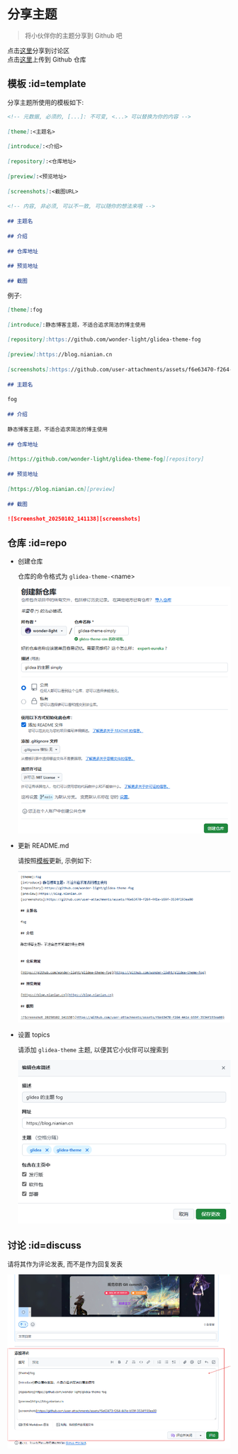 # 分享主题

> 将小伙伴你的主题分享到 Github 吧

点击[这里](https://github.com/wonder-light/glidea/discussions/3)分享到讨论区\
点击[这里](https://github.com/new)上传到 Github 仓库

## 模板 :id=template

分享主题所使用的模板如下:

```markdown
<!-- 元数据, 必须的, [...]: 不可变, <...> 可以替换为你的内容 -->

[theme]:<主题名>

[introduce]:<介绍>

[repository]:<仓库地址>

[preview]:<预览地址>

[screenshots]:<截图URL>

<!-- 内容, 非必须, 可以不一致, 可以随你的想法来哦 -->

## 主题名

## 介绍

## 仓库地址

## 预览地址

## 截图

```

例子:

```markdown
[theme]:fog

[introduce]:静态博客主题，不适合追求简洁的博主使用

[repository]:https://github.com/wonder-light/glidea-theme-fog

[preview]:https://blog.nianian.cn

[screenshots]:https://github.com/user-attachments/assets/f6e63470-f264-441e-b59f-3534f193ea00

## 主题名

fog

## 介绍

静态博客主题，不适合追求简洁的博主使用

## 仓库地址

[https://github.com/wonder-light/glidea-theme-fog][repository]

## 预览地址

[https://blog.nianian.cn][preview]

## 截图

![Screenshot_20250102_141138][screenshots]

```


## 仓库 :id=repo

- 创建仓库

  仓库的命令格式为 `glidea-theme-`\<name\>

  ![theme-shared-repo-1](../../../assets/images/theme-shared-repo-1.png ':class=img-cover')

- 更新 README.md

  请按照[模板](#template)更新, 示例如下: 

  ![theme-shared-repo-2](../../../assets/images/theme-shared-repo-2.png ':class=img-cover')

- 设置 topics

  请添加 `glidea-theme` 主题, 以便其它小伙伴可以搜索到

  ![theme-shared-repo-3](../../../assets/images/theme-shared-repo-3.png ':class=img-cover')


## 讨论 :id=discuss

请将其作为评论发表, 而不是作为回复发表

![theme-shared-discuss-1](../../../assets/images/theme-shared-discuss-1.png ':class=img-cover')
